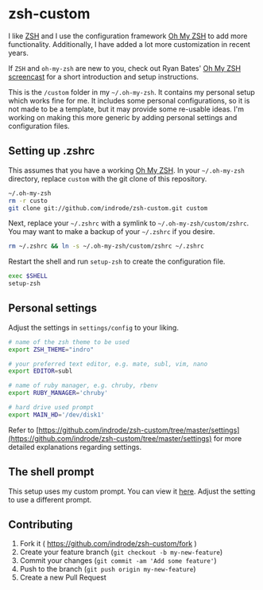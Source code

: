 # zsh-custom

I like [ZSH](http://www.zsh.org/) and I use the configuration framework [Oh My ZSH](https://github.com/robbyrussell/oh-my-zsh) to add more functionality. Additionally, I have added a lot more customization in recent years.

If `ZSH` and `oh-my-zsh` are new to you, check out Ryan Bates' [Oh My ZSH screencast](http://railscasts.com/episodes/308-oh-my-zsh) for a short introduction and setup instructions.

This is the `/custom` folder in my `~/.oh-my-zsh`. It contains my personal setup which works fine for me. It includes some personal configurations, so it is not made to be a template, but it may provide some re-usable ideas. I'm working on making this more generic by adding personal settings and configuration files.

## Setting up .zshrc

This assumes that you have a working [Oh My ZSH](https://github.com/robbyrussell/oh-my-zsh). In your `~/.oh-my-zsh` directory, replace `custom` with the git clone of this repository.

```bash
~/.oh-my-zsh
rm -r custo
git clone git://github.com/indrode/zsh-custom.git custom
````

Next, replace your `~/.zshrc` with a symlink to `~/.oh-my-zsh/custom/zshrc`. You may want to make a backup of your `~/.zshrc` if you desire.

```bash
rm ~/.zshrc && ln -s ~/.oh-my-zsh/custom/zshrc ~/.zshrc
```

Restart the shell and run `setup-zsh` to create the configuration file.

```bash
exec $SHELL
setup-zsh
```

## Personal settings

Adjust the settings in `settings/config` to your liking.

```bash
# name of the zsh theme to be used
export ZSH_THEME="indro"

# your preferred text editor, e.g. mate, subl, vim, nano
export EDITOR=subl

# name of ruby manager, e.g. chruby, rbenv
export RUBY_MANAGER='chruby'

# hard drive used prompt
export MAIN_HD='/dev/disk1'
```

Refer to [https://github.com/indrode/zsh-custom/tree/master/settings](https://github.com/indrode/zsh-custom/tree/master/settings) for more detailed explanations regarding settings.

## The shell prompt

This setup uses my custom prompt. You can view it [here](https://github.com/indrode/zsh-custom/blob/master/indro.zsh-theme). Adjust the setting to use a different prompt.

## Contributing

1. Fork it ( https://github.com/indrode/zsh-custom/fork )
2. Create your feature branch (`git checkout -b my-new-feature`)
3. Commit your changes (`git commit -am 'Add some feature'`)
4. Push to the branch (`git push origin my-new-feature`)
5. Create a new Pull Request
